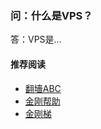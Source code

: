 ### 问：什么是VPS？
答：VPS是...


#### 推荐阅读

- [翻墻ABC](https://a2zitpro.github.io/web/list_abcofvpn)
- [金刚帮助](https://a2zitpro.github.io/web/list_helpkkvpn)
- [金刚梯](https://a2zitpro.github.io/web/dlb)
